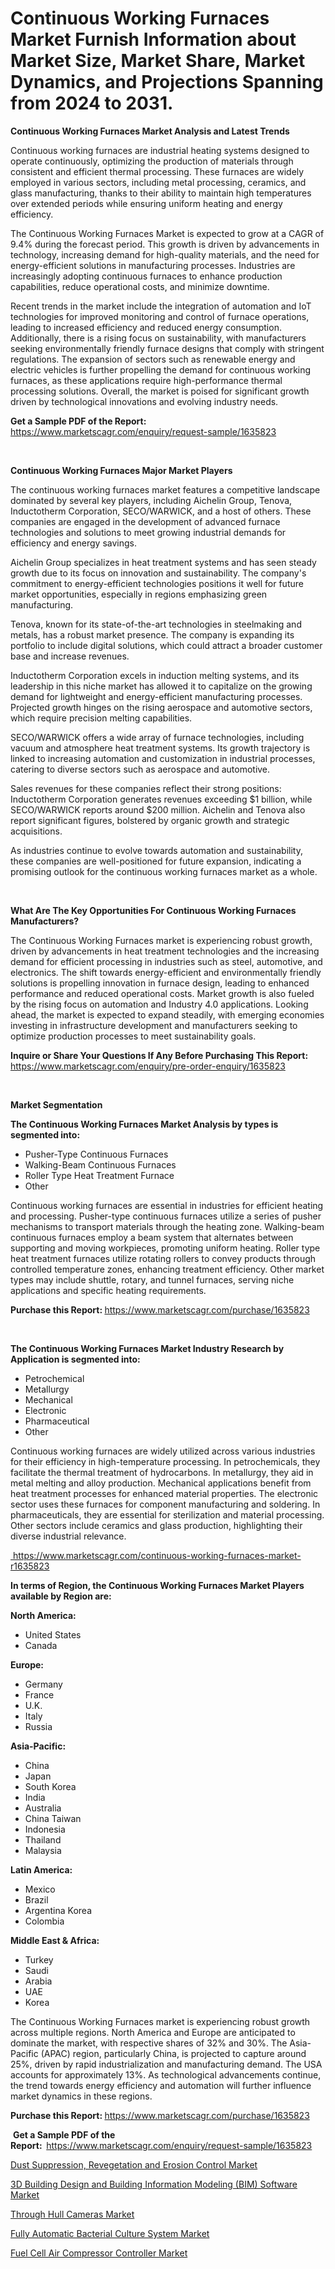 <p><h1>Continuous Working Furnaces Market Furnish Information about Market Size, Market Share, Market Dynamics, and Projections Spanning from 2024 to 2031.</h1></p><p><strong>Continuous Working Furnaces Market Analysis and Latest Trends</strong></p>
<p><p>Continuous working furnaces are industrial heating systems designed to operate continuously, optimizing the production of materials through consistent and efficient thermal processing. These furnaces are widely employed in various sectors, including metal processing, ceramics, and glass manufacturing, thanks to their ability to maintain high temperatures over extended periods while ensuring uniform heating and energy efficiency.</p><p>The Continuous Working Furnaces Market is expected to grow at a CAGR of 9.4% during the forecast period. This growth is driven by advancements in technology, increasing demand for high-quality materials, and the need for energy-efficient solutions in manufacturing processes. Industries are increasingly adopting continuous furnaces to enhance production capabilities, reduce operational costs, and minimize downtime.</p><p>Recent trends in the market include the integration of automation and IoT technologies for improved monitoring and control of furnace operations, leading to increased efficiency and reduced energy consumption. Additionally, there is a rising focus on sustainability, with manufacturers seeking environmentally friendly furnace designs that comply with stringent regulations. The expansion of sectors such as renewable energy and electric vehicles is further propelling the demand for continuous working furnaces, as these applications require high-performance thermal processing solutions. Overall, the market is poised for significant growth driven by technological innovations and evolving industry needs.</p></p>
<p><strong>Get a Sample PDF of the Report:&nbsp;</strong> <a href="https://www.marketscagr.com/enquiry/request-sample/1635823?utm_campaign=1848&utm_medium=2&utm_source=Github&utm_content=ia&utm_term=07122024&utm_id=continuous-working-furnaces">https://www.marketscagr.com/enquiry/request-sample/1635823</a></p>
<p>&nbsp;</p>
<p><strong>Continuous Working Furnaces Major Market Players</strong></p>
<p><p>The continuous working furnaces market features a competitive landscape dominated by several key players, including Aichelin Group, Tenova, Inductotherm Corporation, SECO/WARWICK, and a host of others. These companies are engaged in the development of advanced furnace technologies and solutions to meet growing industrial demands for efficiency and energy savings.</p><p>Aichelin Group specializes in heat treatment systems and has seen steady growth due to its focus on innovation and sustainability. The company's commitment to energy-efficient technologies positions it well for future market opportunities, especially in regions emphasizing green manufacturing.</p><p>Tenova, known for its state-of-the-art technologies in steelmaking and metals, has a robust market presence. The company is expanding its portfolio to include digital solutions, which could attract a broader customer base and increase revenues.</p><p>Inductotherm Corporation excels in induction melting systems, and its leadership in this niche market has allowed it to capitalize on the growing demand for lightweight and energy-efficient manufacturing processes. Projected growth hinges on the rising aerospace and automotive sectors, which require precision melting capabilities.</p><p>SECO/WARWICK offers a wide array of furnace technologies, including vacuum and atmosphere heat treatment systems. Its growth trajectory is linked to increasing automation and customization in industrial processes, catering to diverse sectors such as aerospace and automotive.</p><p>Sales revenues for these companies reflect their strong positions: Inductotherm Corporation generates revenues exceeding $1 billion, while SECO/WARWICK reports around $200 million. Aichelin and Tenova also report significant figures, bolstered by organic growth and strategic acquisitions.</p><p>As industries continue to evolve towards automation and sustainability, these companies are well-positioned for future expansion, indicating a promising outlook for the continuous working furnaces market as a whole.</p></p>
<p>&nbsp;</p>
<p><strong>What Are The Key Opportunities For Continuous Working Furnaces Manufacturers?</strong></p>
<p><p>The Continuous Working Furnaces market is experiencing robust growth, driven by advancements in heat treatment technologies and the increasing demand for efficient processing in industries such as steel, automotive, and electronics. The shift towards energy-efficient and environmentally friendly solutions is propelling innovation in furnace design, leading to enhanced performance and reduced operational costs. Market growth is also fueled by the rising focus on automation and Industry 4.0 applications. Looking ahead, the market is expected to expand steadily, with emerging economies investing in infrastructure development and manufacturers seeking to optimize production processes to meet sustainability goals.</p></p>
<p><strong>Inquire or Share Your Questions If Any Before Purchasing This Report:</strong> <a href="https://www.marketscagr.com/enquiry/pre-order-enquiry/1635823?utm_campaign=1848&utm_medium=2&utm_source=Github&utm_content=ia&utm_term=07122024&utm_id=continuous-working-furnaces">https://www.marketscagr.com/enquiry/pre-order-enquiry/1635823</a></p>
<p>&nbsp;</p>
<p><strong>Market Segmentation</strong></p>
<p><strong>The Continuous Working Furnaces Market Analysis by types is segmented into:</strong></p>
<p><ul><li>Pusher-Type Continuous Furnaces</li><li>Walking-Beam Continuous Furnaces</li><li>Roller Type Heat Treatment Furnace</li><li>Other</li></ul></p>
<p><p>Continuous working furnaces are essential in industries for efficient heating and processing. Pusher-type continuous furnaces utilize a series of pusher mechanisms to transport materials through the heating zone. Walking-beam continuous furnaces employ a beam system that alternates between supporting and moving workpieces, promoting uniform heating. Roller type heat treatment furnaces utilize rotating rollers to convey products through controlled temperature zones, enhancing treatment efficiency. Other market types may include shuttle, rotary, and tunnel furnaces, serving niche applications and specific heating requirements.</p></p>
<p><strong>Purchase this Report:&nbsp;</strong><a href="https://www.marketscagr.com/purchase/1635823?utm_campaign=1848&utm_medium=2&utm_source=Github&utm_content=ia&utm_term=07122024&utm_id=continuous-working-furnaces">https://www.marketscagr.com/purchase/1635823</a></p>
<p>&nbsp;</p>
<p><strong>The Continuous Working Furnaces Market Industry Research by Application is segmented into:</strong></p>
<p><ul><li>Petrochemical</li><li>Metallurgy</li><li>Mechanical</li><li>Electronic</li><li>Pharmaceutical</li><li>Other</li></ul></p>
<p><p>Continuous working furnaces are widely utilized across various industries for their efficiency in high-temperature processing. In petrochemicals, they facilitate the thermal treatment of hydrocarbons. In metallurgy, they aid in metal melting and alloy production. Mechanical applications benefit from heat treatment processes for enhanced material properties. The electronic sector uses these furnaces for component manufacturing and soldering. In pharmaceuticals, they are essential for sterilization and material processing. Other sectors include ceramics and glass production, highlighting their diverse industrial relevance.</p></p>
<p><a href="https://www.marketscagr.com/continuous-working-furnaces-market-r1635823?utm_campaign=1848&utm_medium=2&utm_source=Github&utm_content=ia&utm_term=07122024&utm_id=continuous-working-furnaces">&nbsp;https://www.marketscagr.com/continuous-working-furnaces-market-r1635823</a></p>
<p><strong>In terms of Region, the Continuous Working Furnaces Market Players available by Region are:</strong></p>
<p>
    <p> <strong> North America: </strong>
        <ul>
            <li>United States</li>
            <li>Canada</li>
        </ul>
        </p> 
    <p> <strong> Europe: </strong>
        <ul>
            <li>Germany</li>
            <li>France</li>
            <li>U.K.</li>
            <li>Italy</li>
            <li>Russia</li>
        </ul>
        </p> 
    <p> <strong> Asia-Pacific: </strong>
        <ul>
            <li>China</li>
            <li>Japan</li>
            <li>South Korea</li>
            <li>India</li>
            <li>Australia</li>
            <li>China Taiwan</li>
            <li>Indonesia</li>
            <li>Thailand</li>
            <li>Malaysia</li>
        </ul>
        </p> 
    <p> <strong> Latin America: </strong>
        <ul>
            <li>Mexico</li>
            <li>Brazil</li>
            <li>Argentina Korea</li>
            <li>Colombia</li>
        </ul>
        </p> 
    <p> <strong> Middle East & Africa: </strong>
        <ul>
            <li>Turkey</li>
            <li>Saudi</li>
            <li>Arabia</li>
            <li>UAE</li>
            <li>Korea</li>
        </ul>
    </p>
    </p>
<p><p>The Continuous Working Furnaces market is experiencing robust growth across multiple regions. North America and Europe are anticipated to dominate the market, with respective shares of 32% and 30%. The Asia-Pacific (APAC) region, particularly China, is projected to capture around 25%, driven by rapid industrialization and manufacturing demand. The USA accounts for approximately 13%. As technological advancements continue, the trend towards energy efficiency and automation will further influence market dynamics in these regions.</p></p>
<p><strong>Purchase this Report: </strong><a href="https://www.marketscagr.com/purchase/1635823?utm_campaign=1848&utm_medium=2&utm_source=Github&utm_content=ia&utm_term=07122024&utm_id=continuous-working-furnaces">https://www.marketscagr.com/purchase/1635823</a></p>
<p>&nbsp;<strong>Get a Sample PDF of the Report:&nbsp;&nbsp;</strong><a href="https://www.marketscagr.com/enquiry/request-sample/1635823?utm_campaign=1848&utm_medium=2&utm_source=Github&utm_content=ia&utm_term=07122024&utm_id=continuous-working-furnaces">https://www.marketscagr.com/enquiry/request-sample/1635823</a></p>
<p><strong></strong></p>
<p><p><a href="https://www.linkedin.com/pulse/cumulative-effect-latest-trendss-disrupted-dust-suppression-revegetation-nyybf?utm_campaign=1848&utm_medium=2&utm_source=Github&utm_content=ia&utm_term=07122024&utm_id=continuous-working-furnaces">Dust Suppression, Revegetation and Erosion Control Market</a></p><p><a href="https://www.linkedin.com/pulse/the-sympatico-insight-9odme?utm_campaign=1848&utm_medium=2&utm_source=Github&utm_content=ia&utm_term=07122024&utm_id=continuous-working-furnaces">3D Building Design and Building Information Modeling (BIM) Software Market</a></p><p><a href="https://github.com/marloy8/Market-Research-Report-List-6/blob/main/through-hull-cameras-market.md?utm_campaign=1848&utm_medium=2&utm_source=Github&utm_content=ia&utm_term=07122024&utm_id=continuous-working-furnaces">Through Hull Cameras Market</a></p><p><a href="https://issuu.com/reportprime-2/docs/fully-automatic-bacterial-culture-system-market-si?utm_campaign=1848&utm_medium=2&utm_source=Github&utm_content=ia&utm_term=07122024&utm_id=continuous-working-furnaces">Fully Automatic Bacterial Culture System Market</a></p><p><a href="https://issuu.com/reportprime-2/docs/fuel-cell-air-compressor-controller-market-size-20?utm_campaign=1848&utm_medium=2&utm_source=Github&utm_content=ia&utm_term=07122024&utm_id=continuous-working-furnaces">Fuel Cell Air Compressor Controller Market</a></p></p>